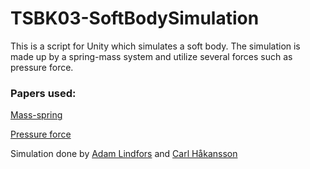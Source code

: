 # TSBK03-SoftBodySimulation

This is a script for Unity which simulates a soft body. The simulation is made up by a spring-mass system and utilize several forces such as pressure force.

### Papers used: 
[Mass-spring](https://graphics.stanford.edu/courses/cs448b-00-winter/papers/phys_model.pdf?fbclid=IwAR0RlsDDGt1ZRBPjxjaCxf1t2eyko8RbNJdFp93hcrwE_HJqKclUK5KI9rI)

[Pressure force](https://ep.liu.se/ecp/010/007/ecp01007.pdf)

Simulation done by [Adam Lindfors](https://github.com/adamlindfors) and [Carl Håkansson](https://github.com/CarlHakansson)
